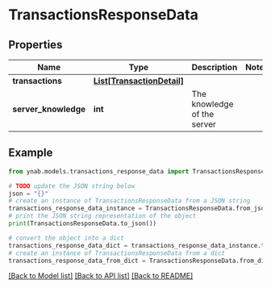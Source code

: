 # TransactionsResponseData


## Properties

Name | Type | Description | Notes
------------ | ------------- | ------------- | -------------
**transactions** | [**List[TransactionDetail]**](TransactionDetail.md) |  | 
**server_knowledge** | **int** | The knowledge of the server | 

## Example

```python
from ynab.models.transactions_response_data import TransactionsResponseData

# TODO update the JSON string below
json = "{}"
# create an instance of TransactionsResponseData from a JSON string
transactions_response_data_instance = TransactionsResponseData.from_json(json)
# print the JSON string representation of the object
print(TransactionsResponseData.to_json())

# convert the object into a dict
transactions_response_data_dict = transactions_response_data_instance.to_dict()
# create an instance of TransactionsResponseData from a dict
transactions_response_data_from_dict = TransactionsResponseData.from_dict(transactions_response_data_dict)
```
[[Back to Model list]](../README.md#documentation-for-models) [[Back to API list]](../README.md#documentation-for-api-endpoints) [[Back to README]](../README.md)


